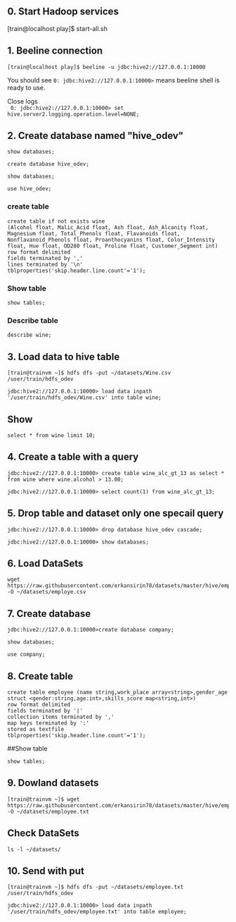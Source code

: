 ## 0. Start Hadoop services

[train@localhost play]$ start-all.sh


## 1. Beeline connection  
`[train@localhost play]$ beeline -u jdbc:hive2://127.0.0.1:10000`

You should see `0: jdbc:hive2://127.0.0.1:10000>` means beeline shell is ready to use.  

Close logs  
`  0: jdbc:hive2://127.0.0.1:10000> set hive.server2.logging.operation.level=NONE;  `  


## 2. Create database named "hive_odev"
```
show databases;
```

```
create database hive_odev;
```

```
show databases;
```

```
use hive_odev;
```

### create table
```
create table if not exists wine
(Alcohol float, Malic_Acid float, Ash float, Ash_Alcanity float, Magnesium float, Total_Phenols float, Flavanoids float, Nonflavanoid_Phenols float, Proanthocyanins float, Color_Intensity float, Hue float, OD280 float, Proline float, Customer_Segment int)
row format delimited
fields terminated by ','
lines terminated by '\n'
tblproperties('skip.header.line.count'='1');
```
### Show table
```
show tables;
```

### Describe table
```
describe wine;
```

## 3. Load data to hive table
```
[train@trainvm ~]$ hdfs dfs -put ~/datasets/Wine.csv /user/train/hdfs_odev
```
```
jdbc:hive2://127.0.0.1:10000> load data inpath '/user/train/hdfs_odev/Wine.csv' into table wine;
```

## Show
```
select * from wine limit 10;
```

## 4. Create a table with a query
```
jdbc:hive2://127.0.0.1:10000> create table wine_alc_gt_13 as select * from wine where wine.alcohol > 13.00;
```

```
jdbc:hive2://127.0.0.1:10000> select count(1) from wine_alc_gt_13;
```

## 5. Drop table and dataset only one specail query
```
jdbc:hive2://127.0.0.1:10000> drop database hive_odev cascade;
```
```
jdbc:hive2://127.0.0.1:10000> show databases;
```

## 6. Load DataSets
```
wget https://raw.githubusercontent.com/erkansirin78/datasets/master/hive/employee.txt -O ~/datasets/employe.csv
```

## 7. Create database
```
jdbc:hive2://127.0.0.1:10000>create database company;
```
```
show databases;
```

```
use company;
```
## 8. Create table
```
create table employee (name string,work_place array<string>,gender_age struct <gender:string,age:int>,skills_score map<string,int>)
row format delimited
fields terminated by '|'
collection items terminated by ','
map keys terminated by ':'
stored as textfile
tblproperties('skip.header.line.count'='1');
```
##Show table
```
show tables;
```
## 9. Dowland datasets
```
[train@trainvm ~]$ wget https://raw.githubusercontent.com/erkansirin78/datasets/master/hive/employee.txt -O ~/datasets/employee.txt
```
## Check DataSets
```
ls -l ~/datasets/
```

## 10. Send with put

```
[train@trainvm ~]$ hdfs dfs -put ~/datasets/employee.txt /user/train/hdfs_odev
```

```
jdbc:hive2://127.0.0.1:10000> load data inpath '/user/train/hdfs_odev/employee.txt' into table employee;
```

